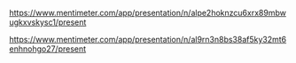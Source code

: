 https://www.mentimeter.com/app/presentation/n/alpe2hoknzcu6xrx89mbwugkxvskysc1/present

https://www.mentimeter.com/app/presentation/n/al9rn3n8bs38af5ky32mt6enhnohgo27/present  